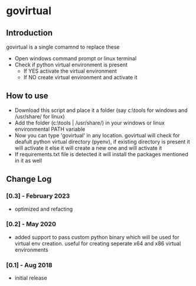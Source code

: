 # govirtual

## Introduction
govirtual is a single comamnd to replace these
 - Open windows command prompt or linux terminal
 - Check if python virtual environment is present
    - If YES activate the virtual environment
    - If NO create virtual environment and activate it

## How to use
 - Download this script and place it a folder (say c:\tools for windows and /usr/share/ for linux)
 - Add the folder (c:\tools | /usr/share/) in your windows or linux environmental PATH variable
 - Now you can type 'govirtual' in any location.
   govirtual will check for deafult python virtual directory (pyenv), if existing directory is present it will activate it else it will create a new one and will activate it
 - If requirements.txt file is detected it will install the packages mentioned in it as well

 
## Change Log
### [0.3] - February 2023
- optimized and refacting

### [0.2] - May 2020
- added support to pass custom python binary which will be used for virtual env creation.
  useful for creating seperate x64 and x86 virtual environments

### [0.1] - Aug 2018
- initial release